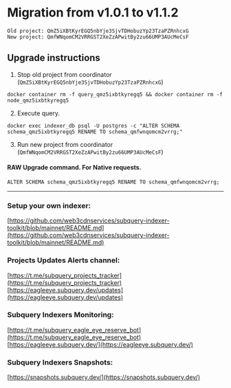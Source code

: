 # Migration from v1.0.1 to v1.1.2
```
Old project: QmZ5iXBtKyrEGQ5nbYje3SjvTDHobuzYp23TzaPZRnhcxG
New project: QmfWNqomCM2VRRGST2XeZzAPwitBy2zu66UMP3AUcMeCsF
```


## Upgrade instructions
 1) Stop old project from coordinator (`QmZ5iXBtKyrEGQ5nbYje3SjvTDHobuzYp23TzaPZRnhcxG`)

```
docker container rm -f query_qmz5ixbtkyregq5 && docker container rm -f node_qmz5ixbtkyregq5
```

 2) Execute query.

```
docker exec indexer_db psql -U postgres -c "ALTER SCHEMA schema_qmz5ixbtkyregq5 RENAME TO schema_qmfwnqomcm2vrrg;"

```

 3) Run new project from coordinator (`QmfWNqomCM2VRRGST2XeZzAPwitBy2zu66UMP3AUcMeCsF`)

#### RAW Upgrade command. For Native requests.
`ALTER SCHEMA schema_qmz5ixbtkyregq5 RENAME TO schema_qmfwnqomcm2vrrg;`


___
### Setup your own indexer:

[https://github.com/web3cdnservices/subquery-indexer-toolkit/blob/mainnet/README.md](https://github.com/web3cdnservices/subquery-indexer-toolkit/blob/mainnet/README.md)

### Projects Updates Alerts channel:

[https://t.me/subquery_projects_tracker](https://t.me/subquery_projects_tracker) [https://eagleeye.subquery.dev/updates](https://eagleeye.subquery.dev/updates)

### Subquery Indexers Monitoring:

[https://t.me/subquery_eagle_eye_reserve_bot](https://t.me/subquery_eagle_eye_reserve_bot) [https://eagleeye.subquery.dev/](https://eagleeye.subquery.dev/)


### Subquery Indexers Snapshots:

[https://snapshots.subquery.dev/](https://snapshots.subquery.dev/)
